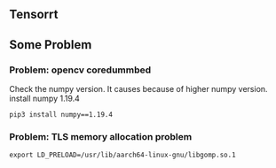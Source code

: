 ## Tensorrt


## Some Problem

### Problem: opencv coredummbed

Check the numpy version. It causes because of higher numpy version. install numpy 1.19.4
       
    pip3 install numpy==1.19.4


### Problem: TLS memory allocation problem

    export LD_PRELOAD=/usr/lib/aarch64-linux-gnu/libgomp.so.1
